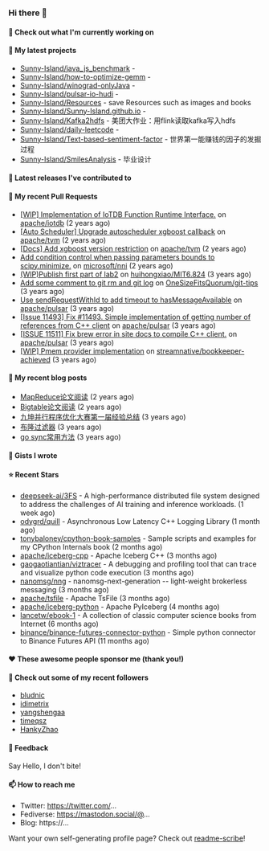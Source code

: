 ### Hi there 👋

#### 👷 Check out what I'm currently working on


#### 🌱 My latest projects

- [Sunny-Island/java_js_benchmark](https://github.com/Sunny-Island/java_js_benchmark) - 
- [Sunny-Island/how-to-optimize-gemm](https://github.com/Sunny-Island/how-to-optimize-gemm) - 
- [Sunny-Island/winograd-onlyJava](https://github.com/Sunny-Island/winograd-onlyJava) - 
- [Sunny-Island/pulsar-io-hudi](https://github.com/Sunny-Island/pulsar-io-hudi) - 
- [Sunny-Island/Resources](https://github.com/Sunny-Island/Resources) - save Resources such as images and books
- [Sunny-Island/Sunny-Island.github.io](https://github.com/Sunny-Island/Sunny-Island.github.io) - 
- [Sunny-Island/Kafka2hdfs](https://github.com/Sunny-Island/Kafka2hdfs) - 美团大作业：用flink读取kafka写入hdfs
- [Sunny-Island/daily-leetcode](https://github.com/Sunny-Island/daily-leetcode) - 
- [Sunny-Island/Text-based-sentiment-factor](https://github.com/Sunny-Island/Text-based-sentiment-factor) - 世界第一能赚钱的因子的发掘过程
- [Sunny-Island/SmilesAnalysis](https://github.com/Sunny-Island/SmilesAnalysis) - 毕业设计

#### 🔭 Latest releases I've contributed to


#### 🔨 My recent Pull Requests

- [[WIP] Implementation of IoTDB Function Runtime Interface.](https://github.com/apache/iotdb/pull/7486) on [apache/iotdb](https://github.com/apache/iotdb) (2 years ago)
- [[Auto Scheduler] Upgrade autoscheduler xgboost callback](https://github.com/apache/tvm/pull/12144) on [apache/tvm](https://github.com/apache/tvm) (2 years ago)
- [[Docs] Add xgboost version restriction](https://github.com/apache/tvm/pull/12050) on [apache/tvm](https://github.com/apache/tvm) (2 years ago)
- [Add condition control when passing parameters bounds to scipy.minimize.](https://github.com/microsoft/nni/pull/4977) on [microsoft/nni](https://github.com/microsoft/nni) (2 years ago)
- [(WIP)Publish first part of lab2](https://github.com/huihongxiao/MIT6.824/pull/2) on [huihongxiao/MIT6.824](https://github.com/huihongxiao/MIT6.824) (3 years ago)
- [Add some comment to git rm and git log](https://github.com/OneSizeFitsQuorum/git-tips/pull/2) on [OneSizeFitsQuorum/git-tips](https://github.com/OneSizeFitsQuorum/git-tips) (3 years ago)
- [Use sendRequestWithId to add timeout to hasMessageAvailable](https://github.com/apache/pulsar/pull/11600) on [apache/pulsar](https://github.com/apache/pulsar) (3 years ago)
- [[Issue 11493] Fix #11493. Simple implementation of getting number of references from C&#43;&#43; client](https://github.com/apache/pulsar/pull/11535) on [apache/pulsar](https://github.com/apache/pulsar) (3 years ago)
- [[ISSUE 11511] Fix brew error in site docs to compile C&#43;&#43; client.](https://github.com/apache/pulsar/pull/11512) on [apache/pulsar](https://github.com/apache/pulsar) (3 years ago)
- [[WIP] Pmem provider implementation](https://github.com/streamnative/bookkeeper-achieved/pull/384) on [streamnative/bookkeeper-achieved](https://github.com/streamnative/bookkeeper-achieved) (3 years ago)

#### 📜 My recent blog posts

- [MapReduce论文阅读](https://zhaojiabei.ink/2022/04/15/MapReduce%E8%AE%BA%E6%96%87%E9%98%85%E8%AF%BB/) (2 years ago)
- [Bigtable论文阅读](https://zhaojiabei.ink/2022/04/10/BigTable%E8%AE%BA%E6%96%87%E9%98%85%E8%AF%BB/) (2 years ago)
- [九坤并行程序优化大赛第一届经验总结](https://zhaojiabei.ink/2022/02/21/%E4%B9%9D%E5%9D%A4%E5%B9%B6%E8%A1%8C%E7%A8%8B%E5%BA%8F%E4%BC%98%E5%8C%96%E5%A4%A7%E8%B5%9B%E7%AC%AC%E4%B8%80%E5%B1%8A%E7%BB%8F%E9%AA%8C%E6%80%BB%E7%BB%93/) (3 years ago)
- [布隆过滤器](https://zhaojiabei.ink/2021/10/18/%E5%B8%83%E9%9A%86%E8%BF%87%E6%BB%A4%E5%99%A8/) (3 years ago)
- [go sync常用方法](https://zhaojiabei.ink/2021/04/24/go-sync%E5%B8%B8%E7%94%A8%E6%96%B9%E6%B3%95/) (3 years ago)

#### 📓 Gists I wrote


#### ⭐ Recent Stars

- [deepseek-ai/3FS](https://github.com/deepseek-ai/3FS) -  A high-performance distributed file system designed to address the challenges of AI training and inference workloads.  (1 week ago)
- [odygrd/quill](https://github.com/odygrd/quill) - Asynchronous Low Latency C&#43;&#43; Logging Library (1 month ago)
- [tonybaloney/cpython-book-samples](https://github.com/tonybaloney/cpython-book-samples) - Sample scripts and examples for my CPython Internals book (2 months ago)
- [apache/iceberg-cpp](https://github.com/apache/iceberg-cpp) - Apache Iceberg C&#43;&#43; (3 months ago)
- [gaogaotiantian/viztracer](https://github.com/gaogaotiantian/viztracer) - A debugging and profiling tool that can trace and visualize python code execution (3 months ago)
- [nanomsg/nng](https://github.com/nanomsg/nng) - nanomsg-next-generation -- light-weight brokerless messaging (3 months ago)
- [apache/tsfile](https://github.com/apache/tsfile) - Apache TsFile (3 months ago)
- [apache/iceberg-python](https://github.com/apache/iceberg-python) - Apache PyIceberg (4 months ago)
- [lancetw/ebook-1](https://github.com/lancetw/ebook-1) - A collection of classic computer science books from Internet (6 months ago)
- [binance/binance-futures-connector-python](https://github.com/binance/binance-futures-connector-python) - Simple python connector to Binance Futures API (11 months ago)

#### ❤️ These awesome people sponsor me (thank you!)


#### 👯 Check out some of my recent followers

- [bludnic](https://github.com/bludnic)
- [idimetrix](https://github.com/idimetrix)
- [yangshengaa](https://github.com/yangshengaa)
- [timeqsz](https://github.com/timeqsz)
- [HankyZhao](https://github.com/HankyZhao)

#### 💬 Feedback

Say Hello, I don't bite!

#### 📫 How to reach me

- Twitter: https://twitter.com/...
- Fediverse: https://mastodon.social/@...
- Blog: https://...

Want your own self-generating profile page? Check out [readme-scribe](https://github.com/muesli/readme-scribe)!
